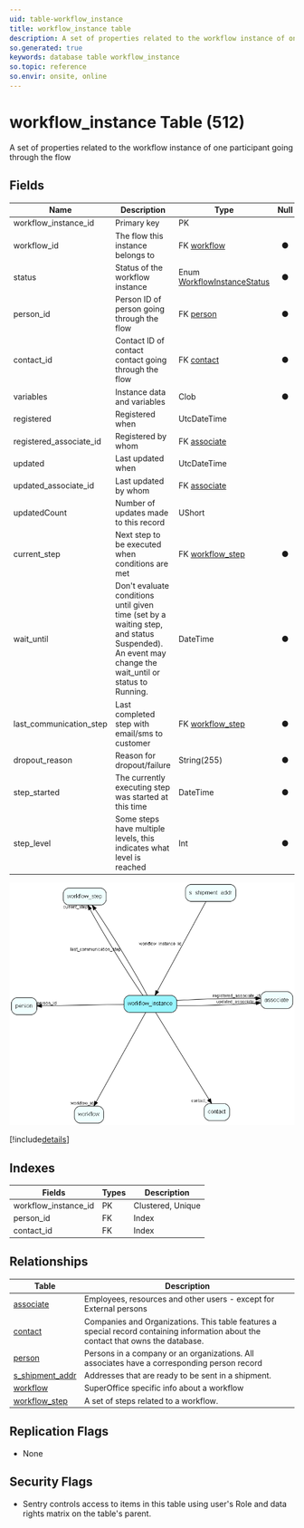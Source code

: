 ```yaml
---
uid: table-workflow_instance
title: workflow_instance table
description: A set of properties related to the workflow instance of one participant going through the flow
so.generated: true
keywords: database table workflow_instance
so.topic: reference
so.envir: onsite, online
---
```


# workflow\_instance Table (512)

A set of properties related to the workflow instance of one participant going through the flow

## Fields

| Name | Description | Type | Null |
|------|-------------|------|:----:|
|workflow\_instance\_id|Primary key|PK| |
|workflow\_id|The flow this instance belongs to|FK [workflow](workflow.md)|&#x25CF;|
|status|Status of the workflow instance|Enum [WorkflowInstanceStatus](enums/workflowinstancestatus.md)|&#x25CF;|
|person\_id|Person ID of person going through the flow|FK [person](person.md)|&#x25CF;|
|contact\_id|Contact ID of contact contact going through the flow|FK [contact](contact.md)|&#x25CF;|
|variables|Instance data and variables|Clob|&#x25CF;|
|registered|Registered when|UtcDateTime| |
|registered\_associate\_id|Registered by whom|FK [associate](associate.md)| |
|updated|Last updated when|UtcDateTime| |
|updated\_associate\_id|Last updated by whom|FK [associate](associate.md)| |
|updatedCount|Number of updates made to this record|UShort| |
|current\_step|Next step to be executed when conditions are met|FK [workflow_step](workflow-step.md)|&#x25CF;|
|wait\_until|Don&apos;t evaluate conditions until given time (set by a waiting step, and status Suspended). An event may change the wait_until or status to Running.|DateTime|&#x25CF;|
|last\_communication\_step|Last completed step with email/sms to customer|FK [workflow_step](workflow-step.md)|&#x25CF;|
|dropout\_reason|Reason for dropout/failure|String(255)|&#x25CF;|
|step\_started|The currently executing step was started at this time|DateTime|&#x25CF;|
|step\_level|Some steps have multiple levels, this indicates what level is reached|Int|&#x25CF;|


![workflow_instance table relationship diagram](./media/workflow_instance.png)

[!include[details](./includes/workflow-instance.md)]

## Indexes

| Fields | Types | Description |
|--------|-------|-------------|
|workflow\_instance\_id |PK |Clustered, Unique |
|person\_id |FK |Index |
|contact\_id |FK |Index |

## Relationships

| Table|  Description |
|------|-------------|
|[associate](associate.md)  |Employees, resources and other users - except for External persons |
|[contact](contact.md)  |Companies and Organizations.   This table features a special record containing information about the contact that owns the database.   |
|[person](person.md)  |Persons in a company or an organizations. All associates have a corresponding person record |
|[s\_shipment\_addr](s-shipment-addr.md)  |Addresses that are ready to be sent in a shipment. |
|[workflow](workflow.md)  |SuperOffice specific info about a workflow |
|[workflow\_step](workflow-step.md)  |A set of steps related to a workflow. |


## Replication Flags

* None

## Security Flags

* Sentry controls access to items in this table using user's Role and data rights matrix on the table's parent.

